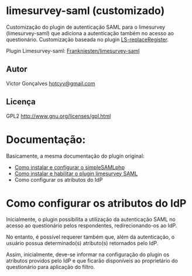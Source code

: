 limesurvey-saml (customizado)
==============================

Customização do plugin de autenticação SAML para o limesurvey (limesurvey-saml) que adiciona a autenticação também no acesso ao questionário. Customização baseada no plugin [LS-replaceRegister](https://github.com/Shnoulle/LS-replaceRegister).

Plugin Limesurvey-saml: [Frankniesten/limesurvey-saml](https://github.com/Frankniesten/limesurvey-saml)


Autor
------

Victor Gonçalves <hotcyv@gmail.com>


Licença
-------

GPL2 http://www.gnu.org/licenses/gpl.html


Documentação:
====================

Basicamente, a mesma documentação do plugin original:
* [Como instalar e configurar o simpleSAMLphp](https://github.com/hotcyv/limesurvey-saml#how-install-and-configure-simplesamlphp-as-sp)
* [Como instalar e habilitar o plugin limesurvey SAML](https://github.com/hotcyv/limesurvey-saml#how-install-and-enable-the-saml-plugin)
* Como configurar os atributos do IdP

Como configurar os atributos do IdP
====================
Inicialmente, o plugin possibilita a utilização da autenticação SAML no acesso ao questionário pelos respondentes, redirecionando-os ao IdP.

No entanto, é possível requerer também que, além da autenticação, o usuário possua determinado(s) atributo(s) retornados pelo IdP.

Assim, inicialmente, deve-se informar na configuração do plugin os atributos providos pelo IdP e que ficarão disponíveis ao proprietário do questionário para aplicação do filtro.